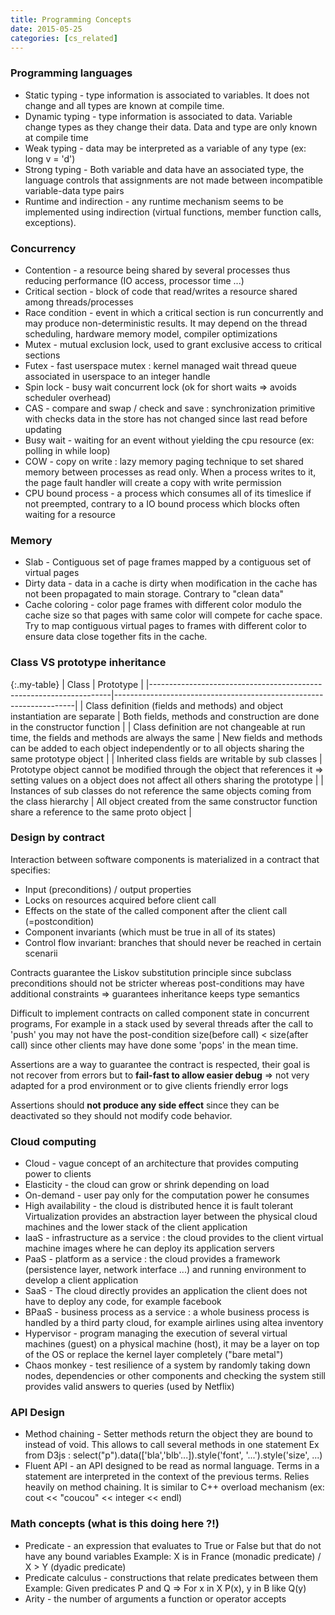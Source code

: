 ```yaml
---
title: Programming Concepts
date: 2015-05-25
categories: [cs_related]
---
```


### Programming languages
* Static typing - type information is associated to variables. It does not change and all types are known at compile time.
* Dynamic typing - type information is associated to data. Variable change types as they change their data. Data and type are only known at compile time
* Weak typing - data may be interpreted as a variable of any type (ex: long v = 'd')
* Strong typing - Both variable and data have an associated type, the language controls that assignments are not made between incompatible variable-data type pairs
* Runtime and indirection - any runtime mechanism seems to be implemented using indirection (virtual functions, member function calls, exceptions).

### Concurrency
* Contention - a resource being shared by several processes thus reducing performance (IO access, processor time ...)
* Critical section - block of code that read/writes a resource shared among threads/processes
* Race condition - event in which a critical section is run concurrently and may produce non-deterministic results.
  It may depend on the thread scheduling, hardware memory model, compiler optimizations
* Mutex - mutual exclusion lock, used to grant exclusive access to critical sections
* Futex - fast userspace mutex : kernel managed wait thread queue associated in userspace to an integer handle
* Spin lock - busy wait concurrent lock (ok for short waits => avoids scheduler overhead)
* CAS - compare and swap / check and save : synchronization primitive with checks data in the store has not changed since last read before updating
* Busy wait - waiting for an event without yielding the cpu resource (ex: polling in while loop)
* COW - copy on write : lazy memory paging technique to set shared memory between processes as read only. 
  When a process writes to it, the page fault handler will create a copy with write permission
* CPU bound process - a process which consumes all of its timeslice if not preempted, contrary to a IO bound process which blocks often waiting for a resource

### Memory
* Slab - Contiguous set of page frames mapped by a contiguous set of virtual pages
* Dirty data - data in a cache is dirty when modification in the cache has not been propagated to main storage. Contrary to "clean data"
* Cache coloring - color page frames with different color modulo the cache size so that pages with same color will compete for cache space.
  Try to map contiguous virtual pages to frames with different color to ensure data close together fits in the cache.

### Class VS prototype inheritance

{:.my-table}
| Class                                                              | Prototype                                                          |
|--------------------------------------------------------------------|--------------------------------------------------------------------|
| Class definition (fields and methods) and object instantiation are separate | Both fields, methods and construction are done in the constructor function |
| Class definition are not changeable at run time, the fields and methods are always the same | New fields and methods can be added to each object independently or to all objects sharing the same prototype object |
| Inherited class fields are writable by sub classes | Prototype object cannot be modified through the object that references it => setting values on a object does not affect all others sharing the prototype |
| Instances of sub classes do not reference the same objects coming from the class hierarchy | All object created from the same constructor function share a reference to the same proto object |

### Design by contract

Interaction between software components is materialized in a contract that specifies:

* Input (preconditions) / output properties
* Locks on resources acquired before client call
* Effects on the state of the called component after the client call (=postcondition)
* Component invariants (which must be true in all of its states)
* Control flow invariant: branches that should never be reached in certain scenarii

Contracts guarantee the Liskov substitution principle since subclass preconditions should not be stricter whereas post-conditions may have additional constraints
=> guarantees inheritance keeps type semantics

Difficult to implement contracts on called component state in concurrent programs, For example
in a stack used by several threads after the call to 'push' you may not have the post-condition size(before call) < size(after call)
since other clients may have done some 'pops' in the mean time.

Assertions are a way to guarantee the contract is respected, their goal is not recover from errors but to **fail-fast to allow easier debug**
=> not very adapted for a prod environment or to give clients friendly error logs

Assertions should **not produce any side effect** since they can be deactivated so they should not modify code behavior.


### Cloud computing
* Cloud - vague concept of an architecture that provides computing power to clients
* Elasticity - the cloud can grow or shrink depending on load
* On-demand - user pay only for the computation power he consumes
* High availability - the cloud is distributed hence it is fault tolerant Virtualization provides an abstraction layer between
  the physical cloud machines and the lower stack of the client application
* IaaS - infrastructure as a service : the cloud provides to the client virtual machine images where he can deploy its application servers
* PaaS - platform as a service : the cloud provides a framework (persistence layer, network interface ...) and running environment to develop a client application
* SaaS - The cloud directly provides an application the client does not have to deploy any code, for example facebook
* BPaaS - business process as a service : a whole business process is handled by a third party cloud, for example airlines using altea inventory
* Hypervisor - program managing the execution of several virtual machines (guest) on a physical machine (host),
  it may be a layer on top of the OS or replace the kernel layer completely ("bare metal")
* Chaos monkey - test resilience of a system by randomly taking down nodes, dependencies or other components
  and checking the system still provides valid answers to queries (used by Netflix)

### API Design
* Method chaining - Setter methods return the object they are bound to instead of void. This allows to call several methods in one statement
  Ex from D3js : select("p").data(['bla','blb'...]).style('font', '...').style('size', ...)
* Fluent API - an API designed to be read as normal language. Terms in a statement are interpreted in the context of the previous terms.
  Relies heavily on method chaining. It is similar to C++ overload mechanism (ex: cout << "coucou" << integer << endl)

### Math concepts (what is this doing here ?!)
* Predicate - an expression that evaluates to True or False but that do not have any bound variables
  Example: X is in France (monadic predicate) / X > Y (dyadic predicate)
* Predicate calculus - constructions that relate predicates between them
  Example: Given predicates P and Q => For x in X P(x), y in B like Q(y)
* Arity - the number of arguments a function or operator accepts

